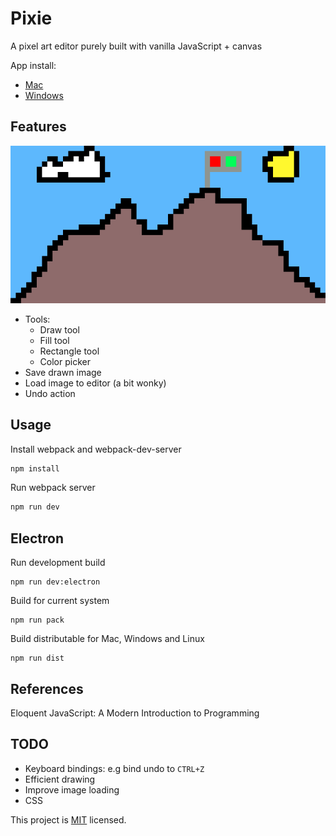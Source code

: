 # Pixie

A pixel art editor purely built with vanilla JavaScript + canvas

App install:

- [Mac](https://keybase.pub/collinsmuriuki/pixie/pixie-1.0.0.dmg)
- [Windows](https://keybase.pub/collinsmuriuki/pixie/pixie%20Setup%201.0.0.exe)

## Features

![snip](./snip.png)

- Tools:
  - Draw tool
  - Fill tool
  - Rectangle tool
  - Color picker
- Save drawn image
- Load image to editor (a bit wonky)
- Undo action

## Usage

Install webpack and webpack-dev-server

```sh
npm install
```

Run webpack server

```sh
npm run dev
```

## Electron

Run development build

```
npm run dev:electron
```

Build for current system

```
npm run pack
```

Build distributable for Mac, Windows and Linux

```
npm run dist
```

## References

Eloquent JavaScript: A Modern Introduction to Programming

## TODO

- Keyboard bindings: e.g bind undo to `CTRL+Z`
- Efficient drawing
- Improve image loading
- CSS

This project is [MIT](LICENSE) licensed.
